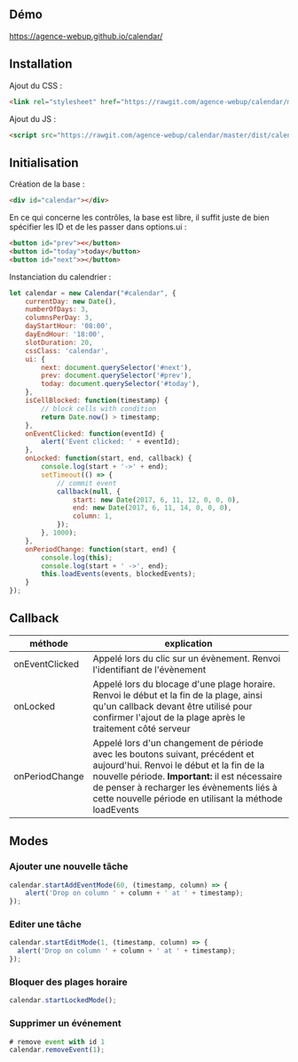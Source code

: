 ## Démo

https://agence-webup.github.io/calendar/

## Installation


Ajout du CSS :

```html
<link rel="stylesheet" href="https://rawgit.com/agence-webup/calendar/master/dist/calendar.css">
```

Ajout du JS :
```html
<script src="https://rawgit.com/agence-webup/calendar/master/dist/calendar.js"></script>
```

## Initialisation

Création de la base :

```html
<div id="calendar"></div>
```

En ce qui concerne les contrôles, la base est libre, il suffit juste de bien spécifier les ID et de les passer dans options.ui :

```html
<button id="prev"><</button>
<button id="today">today</button>
<button id="next">></button>
```

Instanciation du calendrier :

```javascript
let calendar = new Calendar("#calendar", {
    currentDay: new Date(),
    numberOfDays: 3,
    columnsPerDay: 3,
    dayStartHour: '08:00',
    dayEndHour: '18:00',
    slotDuration: 20,
    cssClass: 'calendar',
    ui: {
        next: document.querySelector('#next'),
        prev: document.querySelector('#prev'),
        today: document.querySelector('#today'),
    },
    isCellBlocked: function(timestamp) {
        // block cells with condition
        return Date.now() > timestamp;
    },
    onEventClicked: function(eventId) {
        alert('Event clicked: ' + eventId);
    },
    onLocked: function(start, end, callback) {
        console.log(start + '->' + end);
        setTimeout(() => {
            // commit event
            callback(null, {
                start: new Date(2017, 6, 11, 12, 0, 0, 0),
                end: new Date(2017, 6, 11, 14, 0, 0, 0),
                column: 1,
            });
        }, 1000);
    },
    onPeriodChange: function(start, end) {
        console.log(this);
        console.log(start + ' ->', end);
        this.loadEvents(events, blockedEvents);
    }
});
```
## Callback

| méthode  | explication |
|---|---|
| onEventClicked  | Appelé lors du clic sur un évènement. Renvoi l'identifiant de l'évènement  |
| onLocked  | Appelé lors du blocage d'une plage horaire. Renvoi le début et la fin de la plage, ainsi qu'un callback devant être utilisé pour confirmer l'ajout de la plage après le traitement côté serveur |
| onPeriodChange | Appelé lors d'un changement de période avec les boutons suivant, précédent et aujourd'hui. Renvoi le début et la fin de la nouvelle période. __Important:__ il est nécessaire de penser à recharger les évènements liés à cette nouvelle période en utilisant la méthode loadEvents  |

## Modes

### Ajouter une nouvelle tâche

```javascript
calendar.startAddEventMode(60, (timestamp, column) => {
    alert('Drop on column ' + column + ' at ' + timestamp);
});
```

### Editer une tâche

```javascript
calendar.startEditMode(1, (timestamp, column) => {
  alert('Drop on column ' + column + ' at ' + timestamp);
});
```

### Bloquer des plages horaire
```javascript
calendar.startLockedMode();
```

### Supprimer un événement
```javascript
# remove event with id 1
calendar.removeEvent(1);
```
